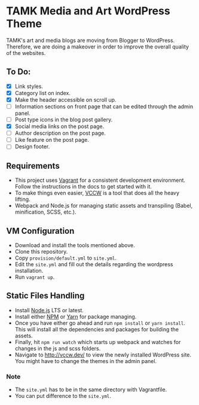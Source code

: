 # TAMK Media and Art WordPress Theme

TAMK's art and media blogs are moving from Blogger to WordPress. Therefore, we are doing a makeover in order to improve the overall quality of the websites.

## To Do:
- [x] Link styles.
- [x] Category list on index.
- [x] Make the header accessible on scroll up.
- [ ] Information sections on front page that can be edited through the admin panel.
- [ ] Post type icons in the blog post gallery.
- [x] Social media links on the post page.
- [ ] Author description on the post page.
- [ ] Like feature on the post page.
- [ ] Design footer.

## Requirements

* This project uses [Vagrant](https://www.vagrantup.com) for a consistent development environment. Follow the instructions in the docs to get started with it.
* To make things even easier, [VCCW](http://www.vccw.cc) is a tool that does all the heavy lifting.
* Webpack and Node.js for managing static assets and transpiling (Babel, minification, SCSS, etc.).

## VM Configuration
* Download and install the tools mentioned above.
* Clone this repository.
* Copy `provision/default.yml` to `site.yml`.
* Edit the `site.yml` and fill out the details regarding the wordpress installation.
* Run `vagrant up`.

## Static Files Handling
* Install [Node.js](https://nodejs.org/en/) LTS or latest.
* Install either [NPM](https://www.npmjs.com) or [Yarn](https://yarnpkg.com) for package managing.
* Once you have either go ahead and run `npm install` or `yarn install`. This will install all the dependencies and packages for building the assets.
* Finally, hit `npm run watch` which starts up webpack and watches for changes in the js and scss folders.
* Navigate to http://vccw.dev/ to view the newly installed WordPress site. You might have to change the themes in the admin panel.

### Note

* The `site.yml` has to be in the same directory with Vagrantfile.
* You can put difference to the `site.yml`.
